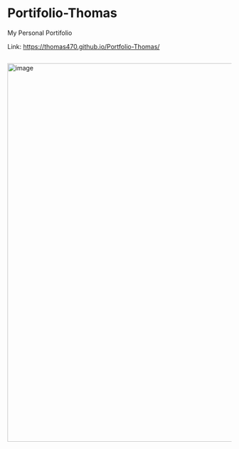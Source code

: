# Portifolio-Thomas

My Personal Portifolio

Link: https://thomas470.github.io/Portfolio-Thomas/

##

<img width="851" alt="image" src="https://user-images.githubusercontent.com/80831811/225816732-15786517-e4b9-48e1-9de7-11749394921a.png">

